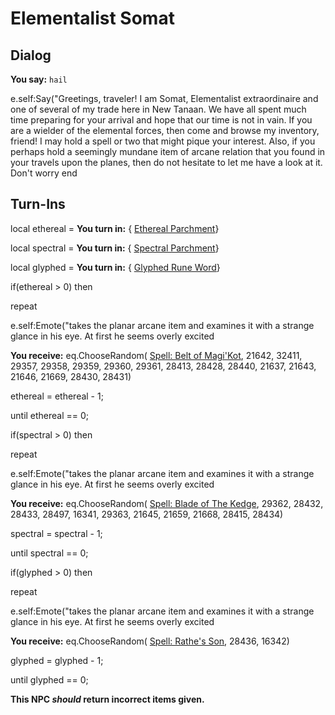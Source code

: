 # Elementalist Somat

## Dialog

**You say:** `hail`



e.self:Say("Greetings, traveler! I am Somat, Elementalist extraordinaire and one of several of my trade here in New Tanaan. We have all spent much time preparing for your arrival and hope that our time is not in vain. If you are a wielder of the elemental forces, then come and browse my inventory, friend! I may hold a spell or two that might pique your interest. Also, if you perhaps hold a seemingly mundane item of arcane relation that you found in your travels upon the planes, then do not hesitate to let me have a look at it. Don't worry 
end

## Turn-Ins



local ethereal =  **You turn in:**  { [Ethereal Parchment](/item/29112)}

local spectral =  **You turn in:**  { [Spectral Parchment](/item/29131)}

local glyphed =  **You turn in:**  { [Glyphed Rune Word](/item/29132)}

if(ethereal > 0) then


repeat



e.self:Emote("takes the planar arcane item and examines it with a strange glance in his eye. At first he seems overly excited 



 **You receive:** eq.ChooseRandom( [Spell: Belt of Magi'Kot](/item/21641), 21642, 32411, 29357, 29358, 29359, 29360, 29361, 28413, 28428, 28440, 21637, 21643, 21646, 21669, 28430, 28431) 



ethereal = ethereal - 1;


until ethereal == 0;

if(spectral > 0) then


repeat



e.self:Emote("takes the planar arcane item and examines it with a strange glance in his eye. At first he seems overly excited 



 **You receive:** eq.ChooseRandom( [Spell: Blade of The Kedge](/item/21644), 29362, 28432, 28433, 28497, 16341, 29363, 21645, 21659, 21668, 28415, 28434) 



spectral = spectral - 1;


until spectral == 0;

if(glyphed > 0) then


repeat



e.self:Emote("takes the planar arcane item and examines it with a strange glance in his eye. At first he seems overly excited 



 **You receive:** eq.ChooseRandom( [Spell: Rathe's Son](/item/28435), 28436, 16342) 



glyphed = glyphed - 1;


until glyphed == 0;

**This NPC *should* return incorrect items given.**






